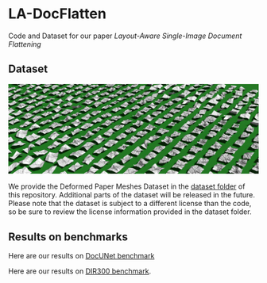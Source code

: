 # LA-DocFlatten
Code and Dataset for our paper _Layout-Aware Single-Image Document Flattening_


## Dataset
<img src="https://raw.githubusercontent.com/BunnySoCrazy/LA-DocFlatten/main/dataset/assets/teaser_.jpg" alt="Teaser Image" width="512"/>

We provide the Deformed Paper Meshes Dataset in the [dataset folder](./dataset) of this repository. Additional parts of the dataset will be released in the future.
Please note that the dataset is subject to a different license than the code, so be sure to review the license information provided in the dataset folder.


## Results on benchmarks

Here are our results on [DocUNet benchmark](https://drive.google.com/drive/folders/1gScdx5EvAulhQNewSHGG2SI-IrtFpHL8)

Here are our results on [DIR300 benchmark](https://drive.google.com/drive/folders/1I6v5deUvLNXbIYQ-Qz7oCbciu7ZpN3B4).
